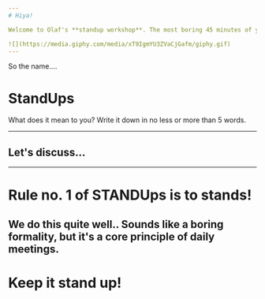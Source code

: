 ```yaml
---
# Hiya!

Welcome to Olaf's **standup workshop**. The most boring 45 minutes of your life = D

![](https://media.giphy.com/media/xT9IgmYU3ZVaCjGafm/giphy.gif)
---
```

So the name....

# <span class="gold">Stand</span>Ups

What does it mean to you? Write
it down in no less or more than 5 words.

---
## Let's discuss...
---
# Rule no. 1 of <span class="gold">STAND</span>Ups is to <span class="gold">stands</span>!

We do this quite well.. Sounds like a <span class="gray">boring formality</span>, but it's a core principle of daily meetings.
---
# Keep it <span size="small">stand</span> up!
